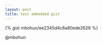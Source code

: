 ```yaml
---
layout: post
title: test embedded gist
---
```


{% gist mbohun/ee2345d4c8a80ede2628 %}

@mbohun

